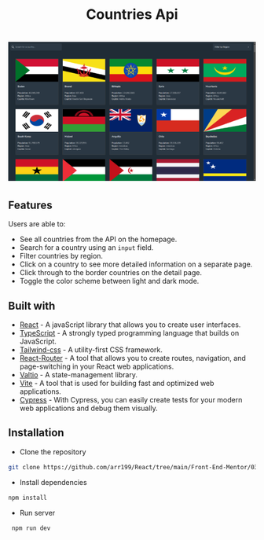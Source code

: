 <h1 align="center" >Countries Api <h1>

![Screenshot](./public/countries-data.png)

## Features

 Users are able to: 
- See all countries from the API on the homepage.
- Search for a country using an `input` field.
- Filter countries by region.
- Click on a country to see more detailed information on a separate page.
- Click through to the border countries on the detail page.
- Toggle the color scheme between light and dark mode. 

## Built with

- [React](https://react.dev/) - A javaScript library that allows you to create user interfaces.
- [TypeScript](https://www.typescriptlang.org/) -  A strongly typed programming language that builds on JavaScript.
- [Tailwind-css](https://tailwindcss.com/) - A utility-first CSS framework.
- [React-Router](https://reactrouter.com/en/main) - A tool that allows you to create routes, navigation, and page-switching in your React web applications.
- [Valtio](https://valtio.pmnd.rs/) - A state-management library.
- [Vite](https://vitejs.dev/) - A tool that is used for building fast and optimized web applications. 
- [Cypress](https://www.cypress.io/) - With Cypress, you can easily create tests for your modern web applications and debug them visually. 


## Installation

- Clone the repository

```sh
git clone https://github.com/arr199/React/tree/main/Front-End-Mentor/03-Countries-API
```

- Install dependencies

```sh
npm install
```

- Run server

```sh
 npm run dev
```

